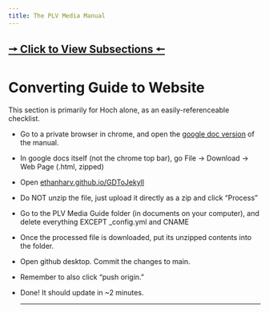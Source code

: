 ```yaml
---
title: The PLV Media Manual
---
```


## [🠖 Click to View Subsections 🠔](headers-h.obmntodpl9hy)

Converting Guide to Website
===========================

This section is primarily for Hoch alone, as an easily-referenceable checklist.

*   Go to a private browser in chrome, and open the [google doc version](https://www.google.com/url?q=https://docs.google.com/document/d/1S3axjmcomf4MPFOvocp7oQNN6MqDjOxp8AQeGiddw8k/edit%23&sa=D&source=editors&ust=1650574201268485&usg=AOvVaw2dmySLHV5tsQ5Lm8XbgMY1) of the manual.
*   In google docs itself (not the chrome top bar), go File -> Download -> Web Page (.html, zipped)
*   Open [ethanharv.github.io/GDToJekyll](https://www.google.com/url?q=http://ethanharv.github.io/GDToJekyll&sa=D&source=editors&ust=1650574201269102&usg=AOvVaw3Z5HSpbGeHC0Wh6256PbZs)
*   Do NOT unzip the file, just upload it directly as a zip and click “Process”
*   Go to the PLV Media Guide folder (in documents on your computer), and delete everything EXCEPT \_config.yml and CNAME
*   Once the processed file is downloaded, put its unzipped contents into the folder.
*   Open github desktop. Commit the changes to main.
*   Remember to also click “push origin.”
*   Done! It should update in ~2 minutes.
    
    * * *